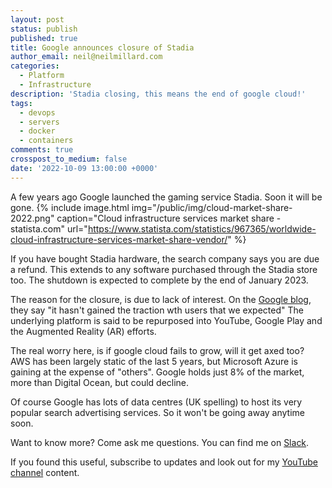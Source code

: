 ```yaml
---
layout: post
status: publish
published: true
title: Google announces closure of Stadia
author_email: neil@neilmillard.com
categories:
  - Platform
  - Infrastructure
description: 'Stadia closing, this means the end of google cloud!'
tags:
  - devops
  - servers
  - docker
  - containers
comments: true
crosspost_to_medium: false
date: '2022-10-09 13:00:00 +0000'
---
```

A few years ago Google launched the gaming service Stadia. Soon it will be gone.
{% include image.html
img="/public/img/cloud-market-share-2022.png"
caption="Cloud infrastructure services market share - statista.com"
url="https://www.statista.com/statistics/967365/worldwide-cloud-infrastructure-services-market-share-vendor/" %}

If you have bought Stadia hardware, the search company says you are due a refund. This extends to any software purchased
through the Stadia store too. The shutdown is expected to complete by the end of January 2023.

The reason for the closure, is due to lack of interest. On the [Google blog][google_blog],
they say "it hasn't gained the traction wth users that we expected"
The underlying platform is said to be repurposed into YouTube, Google Play and the Augmented Reality (AR) efforts.

The real worry here, is if google cloud fails to grow, will it get axed too?
AWS has been largely static of the last 5 years, but Microsoft Azure is gaining at the expense of "others".
Google holds just 8% of the market, more than Digital Ocean, but could decline.

Of course Google has lots of data centres (UK spelling) to host its very popular search advertising services. So it
won't be going away anytime soon.

Want to know more? Come ask me questions. You can find me on [Slack]({{site.data.slack.invite}}).


If you found this useful, subscribe to updates and look out for my [YouTube channel]({{site.data.youtube.channel}}) content.


[google_blog]: https://blog.google/products/stadia/message-on-stadia-streaming-strategy/
